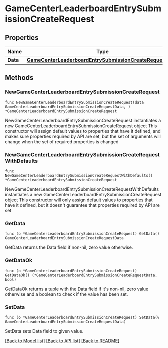 # GameCenterLeaderboardEntrySubmissionCreateRequest

## Properties

Name | Type | Description | Notes
------------ | ------------- | ------------- | -------------
**Data** | [**GameCenterLeaderboardEntrySubmissionCreateRequestData**](GameCenterLeaderboardEntrySubmissionCreateRequestData.md) |  | 

## Methods

### NewGameCenterLeaderboardEntrySubmissionCreateRequest

`func NewGameCenterLeaderboardEntrySubmissionCreateRequest(data GameCenterLeaderboardEntrySubmissionCreateRequestData, ) *GameCenterLeaderboardEntrySubmissionCreateRequest`

NewGameCenterLeaderboardEntrySubmissionCreateRequest instantiates a new GameCenterLeaderboardEntrySubmissionCreateRequest object
This constructor will assign default values to properties that have it defined,
and makes sure properties required by API are set, but the set of arguments
will change when the set of required properties is changed

### NewGameCenterLeaderboardEntrySubmissionCreateRequestWithDefaults

`func NewGameCenterLeaderboardEntrySubmissionCreateRequestWithDefaults() *GameCenterLeaderboardEntrySubmissionCreateRequest`

NewGameCenterLeaderboardEntrySubmissionCreateRequestWithDefaults instantiates a new GameCenterLeaderboardEntrySubmissionCreateRequest object
This constructor will only assign default values to properties that have it defined,
but it doesn't guarantee that properties required by API are set

### GetData

`func (o *GameCenterLeaderboardEntrySubmissionCreateRequest) GetData() GameCenterLeaderboardEntrySubmissionCreateRequestData`

GetData returns the Data field if non-nil, zero value otherwise.

### GetDataOk

`func (o *GameCenterLeaderboardEntrySubmissionCreateRequest) GetDataOk() (*GameCenterLeaderboardEntrySubmissionCreateRequestData, bool)`

GetDataOk returns a tuple with the Data field if it's non-nil, zero value otherwise
and a boolean to check if the value has been set.

### SetData

`func (o *GameCenterLeaderboardEntrySubmissionCreateRequest) SetData(v GameCenterLeaderboardEntrySubmissionCreateRequestData)`

SetData sets Data field to given value.



[[Back to Model list]](../README.md#documentation-for-models) [[Back to API list]](../README.md#documentation-for-api-endpoints) [[Back to README]](../README.md)


